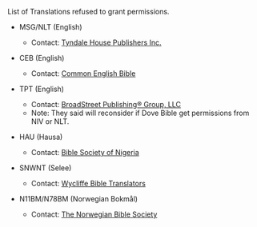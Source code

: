List of Translations refused to grant permissions.

- MSG/NLT (English)
  - Contact: [Tyndale House Publishers Inc.](https://www.tyndale.com/)

- CEB (English)
  - Contact: [Common English Bible](https://www.commonenglishbible.com/)

- TPT (English)
  - Contact: [BroadStreet Publishing® Group, LLC ](http://www.broadstreetpublishing.com)
  - Note: They said will reconsider if Dove Bible get permissions from NIV or NLT.

- HAU (Hausa)
  - Contact: [Bible Society of Nigeria](http://www.biblesociety-nigeria.org)

- SNWNT (Selee)
  - Contact: [Wycliffe Bible Translators](https://www.wycliffe.org)

- N11BM/N78BM (Norwegian Bokmål)
  - Contact: [The Norwegian Bible Society](https://www.bibel.no/Bibelselskapet)
